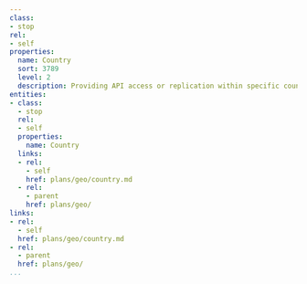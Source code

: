 ```yaml
---
class:
- stop
rel:
- self
properties:
  name: Country
  sort: 3789
  level: 2
  description: Providing API access or replication within specific countries.
entities:
- class:
  - stop
  rel:
  - self
  properties:
    name: Country
  links:
  - rel:
    - self
    href: plans/geo/country.md
  - rel:
    - parent
    href: plans/geo/
links:
- rel:
  - self
  href: plans/geo/country.md
- rel:
  - parent
  href: plans/geo/
...
```

